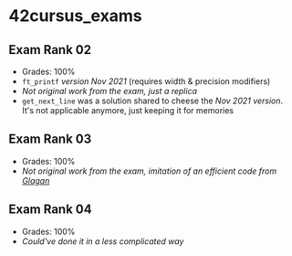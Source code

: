# 42cursus_exams

## Exam Rank 02

- Grades: 100%
- `ft_printf` _version Nov 2021_ (requires width & precision modifiers)
- _Not original work from the exam, just a replica_
- `get_next_line` was a solution shared to cheese the _Nov 2021 version_. It's not applicable anymore, just keeping it for memories

## Exam Rank 03

- Grades: 100%
- _Not original work from the exam, imitation of an efficient code from [Glagan](https://github.com/Glagan/42-exam-rank-03)_

## Exam Rank 04

- Grades: 100%
- _Could've done it in a less complicated way_
